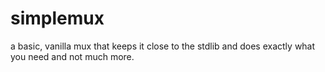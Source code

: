 # simplemux

a basic, vanilla mux that keeps it close to the stdlib and does exactly what you need and not much more.
